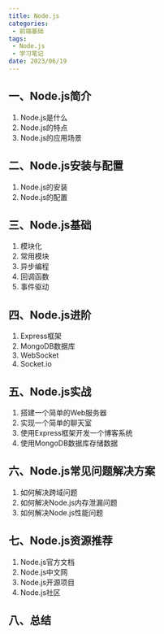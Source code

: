 ```yaml
---
title: Node.js
categories:
 - 前端基础
tags:
 - Node.js
 - 学习笔记
date: 2023/06/19
---
```

## 一、Node.js简介
1. Node.js是什么
2. Node.js的特点
3. Node.js的应用场景

## 二、Node.js安装与配置
1. Node.js的安装
2. Node.js的配置

## 三、Node.js基础
1. 模块化
2. 常用模块
3. 异步编程
4. 回调函数
5. 事件驱动

## 四、Node.js进阶
1. Express框架
2. MongoDB数据库
3. WebSocket
4. Socket.io

## 五、Node.js实战
1. 搭建一个简单的Web服务器
2. 实现一个简单的聊天室
3. 使用Express框架开发一个博客系统
4. 使用MongoDB数据库存储数据

## 六、Node.js常见问题解决方案
1. 如何解决跨域问题
2. 如何解决Node.js内存泄漏问题
3. 如何解决Node.js性能问题

## 七、Node.js资源推荐
1. Node.js官方文档
2. Node.js中文网
3. Node.js开源项目
4. Node.js社区

## 八、总结